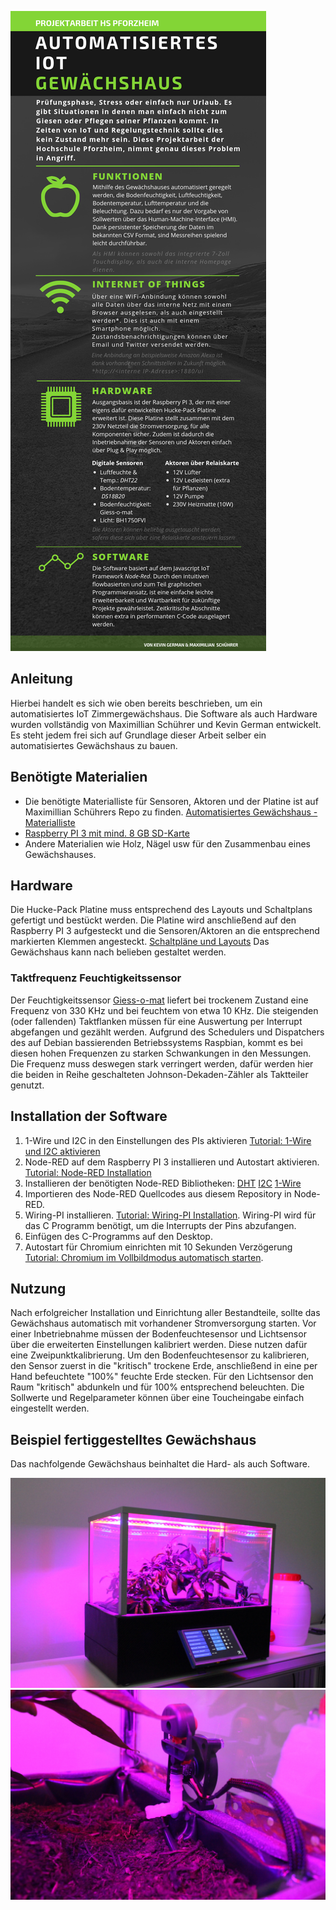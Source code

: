 ![infographic](infographic.png "infographic")

Anleitung
---------------------
Hierbei handelt es sich wie oben bereits beschrieben, um ein automatisiertes IoT Zimmergewächshaus.
Die Software als auch Hardware wurden vollständig von Maximillian Schührer und Kevin German entwickelt.
Es steht jedem frei sich auf Grundlage dieser Arbeit selber ein automatisiertes Gewächshaus zu bauen.

Benötigte Materialien
---------------------
- Die benötigte Materialliste für Sensoren, Aktoren und der Platine ist auf Maximillian Schührers Repo zu finden. [Automatisiertes Gewächshaus - Materialliste](https://github.com/prisherious/Gewaechshaus/blob/master/Parts "Materialliste")
- [Raspberry PI 3 mit mind. 8 GB SD-Karte](https://www.raspberrypi.org/products/raspberry-pi-3-model-b/ "Raspberry PI 3")
- Andere Materialien wie Holz, Nägel usw für den Zusammenbau eines Gewächshauses.

Hardware
-------------------
Die Hucke-Pack Platine muss entsprechend des Layouts und Schaltplans gefertigt und bestückt werden.
Die Platine wird anschließend auf den Raspberry PI 3 aufgesteckt und die Sensoren/Aktoren an die entsprechend markierten Klemmen angesteckt.
[Schaltpläne und Layouts](https://github.com/prisherious/Gewaechshaus "Schaltpläne und Layouts")
Das Gewächshaus kann nach belieben gestaltet werden. 

### Taktfrequenz Feuchtigkeitssensor
Der Feuchtigkeitssensor [Giess-o-mat](https://www.ramser-elektro.at/shop/bausaetze-und-platinen/giesomat-kapazitiver-bodenfeuchtesensor-erdfeuchtesensor-mit-beschichtung/ "Giess-o-mat") liefert bei trockenem Zustand eine Frequenz von 330 KHz und bei feuchtem von etwa 10 KHz. Die steigenden (oder fallenden) Taktflanken müssen für eine Auswertung per Interrupt abgefangen und gezählt werden. Aufgrund des Schedulers und Dispatchers des auf Debian bassierenden Betriebssystems Raspbian, kommt es bei diesen hohen Frequenzen zu starken Schwankungen in den Messungen. Die Frequenz muss deswegen stark verringert werden, dafür werden hier die beiden in Reihe geschalteten Johnson-Dekaden-Zähler als Taktteiler genutzt.

Installation der Software
-------------------
1) 1-Wire und I2C in den Einstellungen des PIs aktivieren [Tutorial: 1-Wire und I2C aktivieren](https://www.raspberrypi-spy.co.uk/2018/02/enable-1-wire-interface-raspberry-pi/ "1-Wire und I2C aktivieren")
2) Node-RED auf dem Raspberry PI 3 installieren und Autostart aktivieren. [Tutorial: Node-RED Installation](https://nodered.org/docs/hardware/raspberrypi "Node-RED Installation") 
3) Installieren der benötigten Node-RED Bibliotheken: 
[DHT](https://flows.nodered.org/node/node-red-contrib-dht-sensor "Node-RED DHT")
[I2C](https://flows.nodered.org/node/node-red-contrib-i2c "I2C")
[1-Wire](https://flows.nodered.org/node/node-red-contrib-1wire "1-Wire")
4) Importieren des Node-RED Quellcodes aus diesem Repository in Node-RED.
5) Wiring-PI installieren. [Tutorial: Wiring-PI Installation](https://projects.drogon.net/raspberry-pi/wiringpi/download-and-install/ "Wiring-PI"). Wiring-PI wird für das C Programm benötigt, um die Interrupts der Pins abzufangen.
6) Einfügen des C-Programms auf den Desktop.
7) Autostart für Chromium einrichten mit 10 Sekunden Verzögerung [Tutorial: Chromium im Vollbildmodus automatisch starten](https://projects.drogon.net/raspberry-pi/wiringpi/download-and-install/ "Wiring-PI").

Nutzung
---------------------
Nach erfolgreicher Installation und Einrichtung aller Bestandteile, sollte das Gewächshaus automatisch mit vorhandener Stromversorgung starten.
Vor einer Inbetriebnahme müssen der Bodenfeuchtesensor und Lichtsensor über die erweiterten Einstellungen kalibriert werden. Diese nutzen dafür eine Zweipunktkalibrierung. Um den Bodenfeuchtesensor zu kalibrieren, den Sensor zuerst in die "kritisch" trockene Erde, anschließend in eine per Hand befeuchtete "100%" feuchte Erde stecken. 
Für den Lichtsensor den Raum "kritisch" abdunkeln und für 100% entsprechend beleuchten.
Die Sollwerte und Regelparameter können über eine Toucheingabe einfach eingestellt werden.


Beispiel fertiggestelltes Gewächshaus
---------------------
Das nachfolgende Gewächshaus beinhaltet die Hard- als auch Software. 

![Gewächshaus](Bilder/IMG-20170617-WA0044.jpg "Gewächshaus")
![Gewächshaus Bewässerung](Bilder/IMG-20170617-WA0032.jpg "Gewächshaus Bewässerung")
